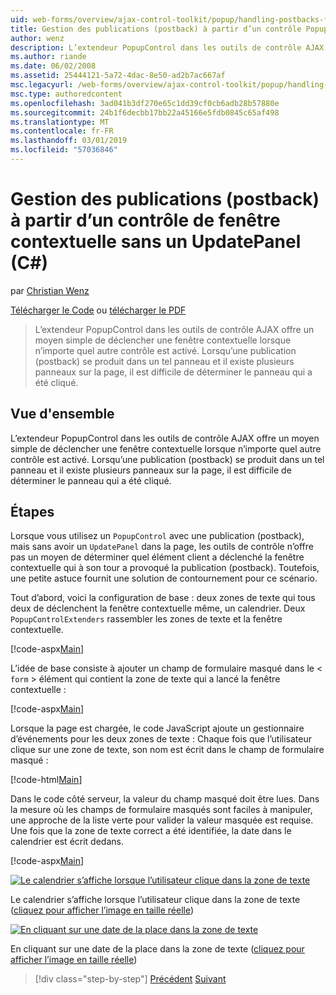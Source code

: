 ```yaml
---
uid: web-forms/overview/ajax-control-toolkit/popup/handling-postbacks-from-a-popup-control-without-an-updatepanel-cs
title: Gestion des publications (postback) à partir d’un contrôle Popup sans un UpdatePanel (c#) | Microsoft Docs
author: wenz
description: L’extendeur PopupControl dans les outils de contrôle AJAX offre un moyen simple de déclencher une fenêtre contextuelle lorsque n’importe quel autre contrôle est activé. Lorsqu’une publication (postback) se produit en unités de recherche...
ms.author: riande
ms.date: 06/02/2008
ms.assetid: 25444121-5a72-4dac-8e50-ad2b7ac667af
msc.legacyurl: /web-forms/overview/ajax-control-toolkit/popup/handling-postbacks-from-a-popup-control-without-an-updatepanel-cs
msc.type: authoredcontent
ms.openlocfilehash: 3ad041b3df270e65c1dd39cf0cb6adb28b57880e
ms.sourcegitcommit: 24b1f6decbb17bb22a45166e5fdb0845c65af498
ms.translationtype: MT
ms.contentlocale: fr-FR
ms.lasthandoff: 03/01/2019
ms.locfileid: "57036846"
---
```

<a name="handling-postbacks-from-a-popup-control-without-an-updatepanel-c"></a>Gestion des publications (postback) à partir d’un contrôle de fenêtre contextuelle sans un UpdatePanel (C#)
====================
par [Christian Wenz](https://github.com/wenz)

[Télécharger le Code](http://download.microsoft.com/download/9/3/f/93f8daea-bebd-4821-833b-95205389c7d0/PopupControl3.cs.zip) ou [télécharger le PDF](http://download.microsoft.com/download/2/d/c/2dc10e34-6983-41d4-9c08-f78f5387d32b/popupcontrol3CS.pdf)

> L’extendeur PopupControl dans les outils de contrôle AJAX offre un moyen simple de déclencher une fenêtre contextuelle lorsque n’importe quel autre contrôle est activé. Lorsqu’une publication (postback) se produit dans un tel panneau et il existe plusieurs panneaux sur la page, il est difficile de déterminer le panneau qui a été cliqué.


## <a name="overview"></a>Vue d'ensemble

L’extendeur PopupControl dans les outils de contrôle AJAX offre un moyen simple de déclencher une fenêtre contextuelle lorsque n’importe quel autre contrôle est activé. Lorsqu’une publication (postback) se produit dans un tel panneau et il existe plusieurs panneaux sur la page, il est difficile de déterminer le panneau qui a été cliqué.

## <a name="steps"></a>Étapes

Lorsque vous utilisez un `PopupControl` avec une publication (postback), mais sans avoir un `UpdatePanel` dans la page, les outils de contrôle n’offre pas un moyen de déterminer quel élément client a déclenché la fenêtre contextuelle qui à son tour a provoqué la publication (postback). Toutefois, une petite astuce fournit une solution de contournement pour ce scénario.

Tout d’abord, voici la configuration de base : deux zones de texte qui tous deux de déclenchent la fenêtre contextuelle même, un calendrier. Deux `PopupControlExtenders` rassembler les zones de texte et la fenêtre contextuelle.

[!code-aspx[Main](handling-postbacks-from-a-popup-control-without-an-updatepanel-cs/samples/sample1.aspx)]

L’idée de base consiste à ajouter un champ de formulaire masqué dans le &lt; `form` &gt; élément qui contient la zone de texte qui a lancé la fenêtre contextuelle :

[!code-aspx[Main](handling-postbacks-from-a-popup-control-without-an-updatepanel-cs/samples/sample2.aspx)]

Lorsque la page est chargée, le code JavaScript ajoute un gestionnaire d’événements pour les deux zones de texte : Chaque fois que l’utilisateur clique sur une zone de texte, son nom est écrit dans le champ de formulaire masqué :

[!code-html[Main](handling-postbacks-from-a-popup-control-without-an-updatepanel-cs/samples/sample3.html)]

Dans le code côté serveur, la valeur du champ masqué doit être lues. Dans la mesure où les champs de formulaire masqués sont faciles à manipuler, une approche de la liste verte pour valider la valeur masquée est requise. Une fois que la zone de texte correct a été identifiée, la date dans le calendrier est écrit dedans.

[!code-aspx[Main](handling-postbacks-from-a-popup-control-without-an-updatepanel-cs/samples/sample4.aspx)]


[![Le calendrier s’affiche lorsque l’utilisateur clique dans la zone de texte](handling-postbacks-from-a-popup-control-without-an-updatepanel-cs/_static/image2.png)](handling-postbacks-from-a-popup-control-without-an-updatepanel-cs/_static/image1.png)

Le calendrier s’affiche lorsque l’utilisateur clique dans la zone de texte ([cliquez pour afficher l’image en taille réelle](handling-postbacks-from-a-popup-control-without-an-updatepanel-cs/_static/image3.png))


[![En cliquant sur une date de la place dans la zone de texte](handling-postbacks-from-a-popup-control-without-an-updatepanel-cs/_static/image5.png)](handling-postbacks-from-a-popup-control-without-an-updatepanel-cs/_static/image4.png)

En cliquant sur une date de la place dans la zone de texte ([cliquez pour afficher l’image en taille réelle](handling-postbacks-from-a-popup-control-without-an-updatepanel-cs/_static/image6.png))

> [!div class="step-by-step"]
> [Précédent](handling-postbacks-from-a-popup-control-with-an-updatepanel-cs.md)
> [Suivant](using-multiple-popup-controls-vb.md)
